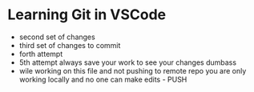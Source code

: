# Learning Git in VSCode

- second set of changes
- third set of changes to commit
- forth attempt 
- 5th attempt always save your work to see your changes dumbass
- wile working on this file and not pushing to remote repo you are only working locally and no one can make edits - PUSH 